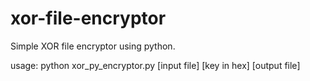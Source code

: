 # xor-file-encryptor

Simple XOR file encryptor using python.

usage:
python xor_py_encryptor.py [input file] [key in hex] [output file]
